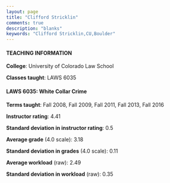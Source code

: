 ```yaml
---
layout: page
title: "Clifford Stricklin" 
comments: true
description: "blanks"
keywords: "Clifford Stricklin,CU,Boulder"
---
```

<head>
<script src="https://ajax.googleapis.com/ajax/libs/jquery/2.1.3/jquery.min.js"></script>
<script src="https://dl.dropboxusercontent.com/s/pc42nxpaw1ea4o9/highcharts.js?dl=0"></script>
<!-- <script src="../assets/js/highcharts.js"></script> -->
<style type="text/css">@font-face {
	font-family: "Bebas Neue";
	src: url(https://www.filehosting.org/file/details/544349/BebasNeue Regular.otf) format("opentype");
	}
	h1.Bebas { 
		font-family: "Bebas Neue", Verdana, Tahoma;
	}
</style>
</head>
	   
#### TEACHING INFORMATION

**College**: University of Colorado Law School

**Classes taught**: LAWS 6035

#### LAWS 6035: White Collar Crime

**Terms taught**: Fall 2008, Fall 2009, Fall 2011, Fall 2013, Fall 2016

**Instructor rating**: 4.41

**Standard deviation in instructor rating**: 0.5

**Average grade** (4.0 scale): 3.18

**Standard deviation in grades** (4.0 scale): 0.11

**Average workload** (raw): 2.49

**Standard deviation in workload** (raw): 0.35

